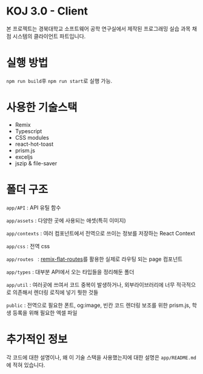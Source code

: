 # KOJ 3.0 - Client

본 프로젝트는 경북대학교 소프트웨어 공학 연구실에서 제작된 프로그래밍 실습 과목 채점 시스템의 클라이언트 파트입니다.

# 실행 방법

`npm run build`후 `npm run start`로 실행 가능.

# 사용한 기술스택

- Remix
- Typescript
- CSS modules
- react-hot-toast
- prism.js
- exceljs
- jszip & file-saver

# 폴더 구조

`app/API` : API 유틸 함수

`app/assets` : 다양한 곳에 사용되는 애셋(특히 이미지)

`app/contexts` : 여러 컴포넌트에서 전역으로 쓰이는 정보를 저장하는 React Context

`app/css` : 전역 css

`app/routes ` : [remix-flat-routes](https://github.com/kiliman/remix-flat-routes)를 활용한 실제로 라우팅 되는 page 컴포넌트

`app/types` : 대부분 API에서 오는 타입들을 정리해둔 폴더

`app/util` : 여러곳에 쓰여서 코드 중복이 발생하거나, 외부라이브러리에 너무 적극적으로 의존해서 렌더링 로직에 넣기 뭣한 것들

`public` : 전역으로 필요한 폰트, og:image, 빈칸 코드 렌더링 보조를 위한 prism.js, 학생 등록을 위해 필요한 엑셀 파일

# 추가적인 정보

각 코드에 대한 설명이나, 왜 이 기술 스택을 사용했는지에 대한 설명은 `app/README.md`에 적혀 있습니다.
